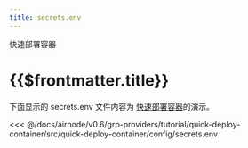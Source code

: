 ```yaml
---
title: secrets.env
---
```


<TitleSpan>快速部署容器</TitleSpan>

# {{$frontmatter.title}}

<VersionWarning/>

下面显示的 secrets.env 文件内容为 [快速部署容器](./)的演示。

<!-- prettier-ignore -->
<<< @/docs/airnode/v0.6/grp-providers/tutorial/quick-deploy-container/src/quick-deploy-container/config/secrets.env
